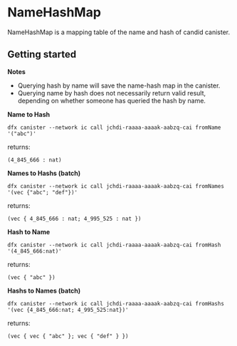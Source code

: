 # NameHashMap

NameHashMap is a mapping table of the name and hash of candid canister.

## Getting started

**Notes**  
- Querying hash by name will save the name-hash map in the canister.
- Querying name by hash does not necessarily return valid result, depending on whether someone has queried the hash by name.

**Name to Hash**
```
dfx canister --network ic call jchdi-raaaa-aaaak-aabzq-cai fromName '("abc")'
```
returns:
```
(4_845_666 : nat)
```

**Names to Hashs (batch)**
```
dfx canister --network ic call jchdi-raaaa-aaaak-aabzq-cai fromNames '(vec {"abc"; "def"})'
```
returns:
```
(vec { 4_845_666 : nat; 4_995_525 : nat })
```

**Hash to Name**
```
dfx canister --network ic call jchdi-raaaa-aaaak-aabzq-cai fromHash '(4_845_666:nat)'
```
returns:
```
(vec { "abc" })
```

**Hashs to Names (batch)**
```
dfx canister --network ic call jchdi-raaaa-aaaak-aabzq-cai fromHashs '(vec {4_845_666:nat; 4_995_525:nat})'
```
returns:
```
(vec { vec { "abc" }; vec { "def" } })
```
